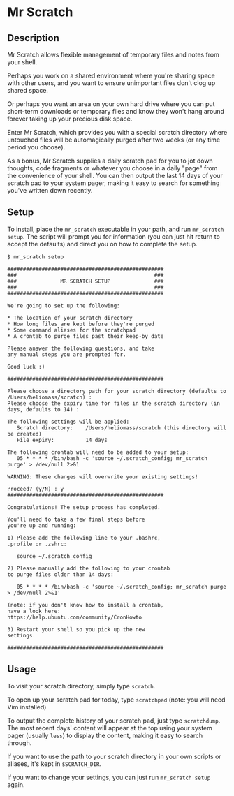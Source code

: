 # Mr Scratch
## Description
Mr Scratch allows flexible management of temporary files and notes from your shell.

Perhaps you work on a shared environment where you're sharing space with other users, and you want to ensure unimportant files don't clog up shared space.

Or perhaps you want an area on your own hard drive where you can put short-term downloads or temporary files and know they won't hang around forever taking up your precious disk space.

Enter Mr Scratch, which provides you with a special scratch directory where untouched files will be automagically purged after two weeks (or any time period you choose).

As a bonus, Mr Scratch supplies a daily scratch pad for you to jot down thoughts, code fragments or whatever you choose in a daily "page" from the convenience of your shell. You can then output the last 14 days of your scratch pad to your system pager, making it easy to search for something you've written down recently.

## Setup
To install, place the `mr_scratch` executable in your path, and run `mr_scratch setup`. The script will prompt you for information (you can just hit return to accept the defaults) and direct you on how to complete the setup.

```
$ mr_scratch setup

##################################################
###                                            ###
###              MR SCRATCH SETUP              ###
###                                            ###
##################################################

We're going to set up the following:

* The location of your scratch directory
* How long files are kept before they're purged
* Some command aliases for the scratchpad
* A crontab to purge files past their keep-by date

Please answer the following questions, and take
any manual steps you are prompted for.

Good luck :)

##################################################

Please choose a directory path for your scratch directory (defaults to /Users/heliomass/scratch) :
Please choose the expiry time for files in the scratch directory (in days, defaults to 14) :

The following settings will be applied:
   Scratch directory:    /Users/heliomass/scratch (this directory will be created)
   File expiry:          14 days

The following crontab will need to be added to your setup:
   05 * * * * /bin/bash -c 'source ~/.scratch_config; mr_scratch purge' > /dev/null 2>&1

WARNING: These changes will overwrite your existing settings!

Proceed? (y/N) : y
##################################################

Congratulations! The setup process has completed.

You'll need to take a few final steps before
you're up and running:

1) Please add the following line to your .bashrc,
.profile or .zshrc:

   source ~/.scratch_config

2) Please manually add the following to your crontab
to purge files older than 14 days:

   05 * * * * /bin/bash -c 'source ~/.scratch_config; mr_scratch purge > /dev/null 2>&1'

(note: if you don't know how to install a crontab,
have a look here:
https://help.ubuntu.com/community/CronHowto

3) Restart your shell so you pick up the new
settings

##################################################
```

## Usage
To visit your scratch directory, simply type `scratch`.

To open up your scratch pad for today, type `scratchpad` (note: you will need Vim installed)

To output the complete history of your scratch pad, just type `scratchdump`. The most recent days' content will appear at the top using your system pager (usually `less`) to display the content, making it easy to search through.

If you want to use the path to your scratch directory in your own scripts or aliases, it's kept in `$SCRATCH_DIR`.

If you want to change your settings, you can just run `mr_scratch setup` again.
